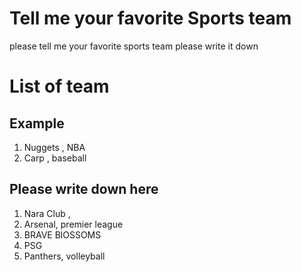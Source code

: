 # Tell me your favorite Sports team
please tell me your favorite sports team
please write it down

# List of team
## Example
1.  Nuggets , NBA
2.  Carp , baseball
## Please write down here
1. Nara Club , 
2. Arsenal, premier league
3. BRAVE BlOSSOMS
4. PSG
5. Panthers, volleyball
